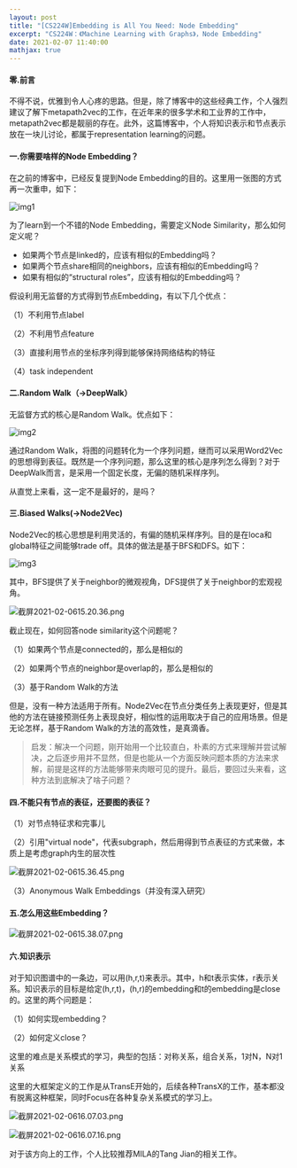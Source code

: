 ```yaml
---
layout: post
title: "[CS224W]Embedding is All You Need: Node Embedding"
excerpt: "CS224W：《Machine Learning with Graphs》，Node Embedding"
date: 2021-02-07 11:40:00
mathjax: true
---
```



#### 零.前言

不得不说，优雅到令人心疼的思路。但是，除了博客中的这些经典工作，个人强烈建议了解下metapath2vec的工作，在近年来的很多学术和工业界的工作中，metapath2vec都是靓丽的存在。此外，这篇博客中，个人将知识表示和节点表示放在一块儿讨论，都属于representation learning的问题。

#### 一.你需要啥样的Node Embedding？

在之前的博客中，已经反复提到Node Embedding的目的。这里用一张图的方式再一次重申，如下：

![img1](https://ftp.bmp.ovh/imgs/2021/02/b3e5c857da9acc30.png)

为了learn到一个不错的Node Embedding，需要定义Node Similarity，那么如何定义呢？

+ 如果两个节点是linked的，应该有相似的Embedding吗？
+ 如果两个节点share相同的neighbors，应该有相似的Embedding吗？
+ 如果有相似的“structural roles”，应该有相似的Embedding吗？

假设利用无监督的方式得到节点Embedding，有以下几个优点：

（1）不利用节点label

（2）不利用节点feature

（3）直接利用节点的坐标序列得到能够保持网络结构的特征

（4）task independent

#### 二.Random Walk（->DeepWalk）

无监督方式的核心是Random Walk。优点如下：

![img2](https://ftp.bmp.ovh/imgs/2021/02/9aea0520ad7137e2.png)

通过Random Walk，将图的问题转化为一个序列问题，继而可以采用Word2Vec的思想得到表征。既然是一个序列问题，那么这里的核心是序列怎么得到？对于DeepWalk而言，是采用一个固定长度，无偏的随机采样序列。

从直觉上来看，这一定不是最好的，是吗？

#### 三.Biased Walks(->Node2Vec)

Node2Vec的核心思想是利用灵活的，有偏的随机采样序列。目的是在loca和global特征之间能够trade off。具体的做法是基于BFS和DFS。如下：

![img3](https://ftp.bmp.ovh/imgs/2021/02/5f9c3c1a06fd123b.png)

其中，BFS提供了关于neighbor的微观视角，DFS提供了关于neighbor的宏观视角。

![截屏2021-02-0615.20.36.png](https://i.loli.net/2021/02/06/ld1m8re4Ao7nVpC.png)


截止现在，如何回答node similarity这个问题呢？

（1）如果两个节点是connected的，那么是相似的

（2）如果两个节点的neighbor是overlap的，那么是相似的

（3）基于Random Walk的方法

但是，没有一种方法适用于所有。Node2Vec在节点分类任务上表现更好，但是其他的方法在链接预测任务上表现良好，相似性的运用取决于自己的应用场景。但是无论怎样，基于Random Walk的方法的高效性，是真滴香。

>启发：解决一个问题，刚开始用一个比较直白，朴素的方式来理解并尝试解决，之后逐步用并不显然，但是也能从一个方面反映问题本质的方法来求解，前提是这样的方法能够带来肉眼可见的提升。最后，要回过头来看，这种方法到底解决了啥子问题？


#### 四.不能只有节点的表征，还要图的表征？

（1）对节点特征求和完事儿

（2）引用"virtual node"，代表subgraph，然后用得到节点表征的方式来做，本质上是考虑graph内生的层次性

![截屏2021-02-0615.36.45.png](https://i.loli.net/2021/02/06/1mqlKhiZt5I7W4D.png)


（3）Anonymous Walk Embeddings（并没有深入研究）

#### 五.怎么用这些Embedding？

![截屏2021-02-0615.38.07.png](https://i.loli.net/2021/02/06/FmAweQXcVb2Hhdp.png)

#### 六.知识表示

对于知识图谱中的一条边，可以用(h,r,t)来表示。其中，h和t表示实体，r表示关系。知识表示的目标是给定(h,r,t)，(h,r)的embedding和t的embedding是close的。这里的两个问题是：

（1）如何实现embedding？

（2）如何定义close？

这里的难点是关系模式的学习，典型的包括：对称关系，组合关系，1对N，N对1关系

这里的大框架定义的工作是从TransE开始的，后续各种TransX的工作，基本都没有脱离这种框架，同时Focus在各种复杂关系模式的学习上。

![截屏2021-02-0616.07.03.png](https://i.loli.net/2021/02/06/gvfMXtu2eW7qsrS.png)

![截屏2021-02-0616.07.16.png](https://i.loli.net/2021/02/06/OIsGESgVpHJUj2Z.png)

对于该方向上的工作，个人比较推荐MILA的Tang Jian的相关工作。

